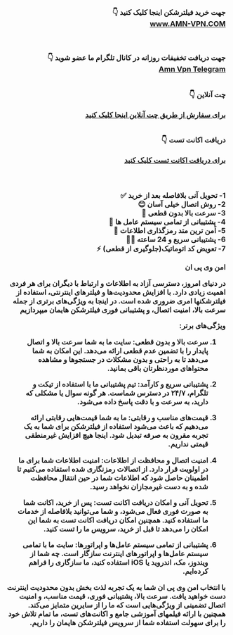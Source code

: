 <div id="vip" dir="rtl">  <h3 > <b> 
   جهت خرید فیلترشکن اینجا کلیک کنید 👇 
  <br>  
<a  target="_blank" href="https://amngroup1.space/"> www.AMN-VPN.COM </a>
 

  <br>  <br> 
    جهت دریافت تخفیفات روزانه در کانال تلگرام ما عضو شوید 👇
  <br>
<a href="https://t.me/buyamnvpn"> Amn Vpn Telegram </a>
 <br>  <br> 
  

  چت آنلاین 👇 
  <br>  
<a href="https://go.crisp.chat/chat/embed/?website_id=e1f565cc-7e3b-4689-8f33-d66aa012be39&locale=fa&user_nickname=%D8%AE%D8%B1%DB%8C%D8%AF%20%D9%88%DB%8C%20%D9%BE%DB%8C%20%D8%A7%D9%86"> برای سفارش از طریق چت آنلاین اینجا کلیک کنید
</a>
 <br>  <br>


  دریافت اکانت تست 👇 
  <br>  
<a href="https://go.crisp.chat/chat/embed/?website_id=e1f565cc-7e3b-4689-8f33-d66aa012be39&locale=fa&user_nickname=TEST"> برای دریافت اکانت تست کلیک کنید
</a>
  <br> <br> <br> <br> 
1- تحویل آنی بلافاصله بعد از خرید ✅
<br> 
2- روش اتصال خیلی آسان 😊
<br> 
3- سرعت بالا بدون قطعی 🚀
<br> 
4- پشتیبانی از تمامی سیستم عامل ها 📲
<br> 
5- اَمن ترین متد رمزگذاری اطلاعات 🔑 
<br> 
6- پشتیبانی سریع و 24 ساعته 🏃‍♂️
<br> 
7- تعویض کد اتوماتیک(جلوگیری از قطعی) ⚡️
<br> 


امن وی پی ان

در دنیای امروز، دسترسی آزاد به اطلاعات و ارتباط با دیگران برای هر فردی اهمیت زیادی دارد. با افزایش محدودیت‌ها و فیلترهای اینترنتی، استفاده از فیلترشکنها امری ضروری شده است. در اینجا به  ویژگی‌های برتری از جمله سرعت بالا، امنیت اتصال، و پشتیبانی فوری فیلترشکن هایمان میپردازیم

ویژگی‌های برتر:

1. سرعت بالا و بدون قطعی:
   سایت ما به شما سرعت بالا و اتصال پایدار را با تضمین عدم قطعی ارائه می‌دهد. این امکان به شما می‌دهد تا به راحتی و بدون مشکلات در جستجوها و مشاهده محتواهای موردنظرتان باقی بمانید.

2. پشتیبانی سریع و کارآمد:
   تیم پشتیبانی ما با استفاده از تیکت و تلگرام، ۲۴/۷ در دسترس شماست. هر گونه سوال یا مشکلی که دارید، به سرعت و با دقت پاسخ داده می‌شود.

3. قیمت‌های مناسب و رقابتی:
   ما به شما قیمت‌هایی رقابتی ارائه می‌دهیم که باعث می‌شود استفاده از فیلترشکن برای شما به یک تجربه مقرون به صرفه تبدیل شود. اینجا هیچ افزایش غیرمنطقی قیمتی نداریم.

4. امنیت اتصال و محافظت از اطلاعات:
   امنیت اطلاعات شما برای ما در اولویت قرار دارد. از اتصالات رمزنگاری شده استفاده می‌کنیم تا اطمینان حاصل شود که اطلاعات شما در حین انتقال محافظت شده و به دست غیرمجازان نخواهد رسید.

5. تحویل آنی و امکان دریافت اکانت تست:
   پس از خرید، اکانت شما به صورت فوری فعال می‌شود، و شما می‌توانید بلافاصله از خدمات ما استفاده کنید. همچنین امکان دریافت اکانت تست به شما این امکان را می‌دهد تا قبل از خرید، سرویس ما را تست کنید.

6. پشتیبانی از تمامی سیستم عامل‌ها و اپراتورها:
   سایت ما با تمامی سیستم عامل‌ها و اپراتورهای اینترنت سازگار است. چه شما از ویندوز، مک، اندروید یا iOS استفاده کنید، ما سازگاری را فراهم کرده‌ایم.


با انتخاب امن وی پی ان شما به یک تجربه لذت بخش بدون محدودیت اینترنت دست خواهید یافت. سرعت بالا، پشتیبانی فوری، قیمت مناسب، و امنیت اتصال تضمینی از ویژگی‌هایی است که ما را از سایرین متمایز می‌کند. همچنین با ارائه فیلمهای آموزشی جامع و اکانت‌های تست، ما تمام تلاش خود را برای سهولت استفاده شما از سرویس فیلترشکن هایمان را داریم.


</b>  </h3>
</div>
